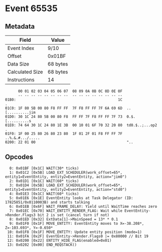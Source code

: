 # Event 65535

## Metadata

| Field           | Value    |
|-----------------|----------|
| Event Index     | 9/10     |
| Offset          | 0x01BF   |
| Data Size       | 68 bytes |
| Calculated Size | 68 bytes |
| Instructions    | 14       |

```
      00 01 02 03 04 05 06 07  08 09 0A 0B 0C 0D 0E 0F
      -- -- -- -- -- -- -- --  -- -- -- -- -- -- -- --
01B0:                                               1C                 .
01C0: 1F 80 5B 00 80 F8 FF FF  7F F8 FF FF 7F 6A 69 6D  ..[..........jim
01D0: 30 1C 24 80 5B 00 80 F8  FF FF 7F F8 FF FF 7F 73  0.$.[..........s
01E0: 74 64 30 1C 24 80 1E 3B  00 10 01 6F 70 32 20 80  td0.$..;...op2 .
01F0: 1F 00 25 80 26 80 23 80  1F 01 2F 01 F8 FF FF 7F  ..%.&.#.../.....
0200: 22 01 00                                          "..             
```

## Opcodes

```
  0: 0x01BF [0x1C] WAIT(30* ticks)
  1: 0x01C2 [0x5B] LOAD_EXT_SCHEDULER(work_offset=65*, entity1=EventEntity, entity2=EventEntity, action="jim0")
  2: 0x01D1 [0x1C] WAIT(60* ticks)
  3: 0x01D4 [0x5B] LOAD_EXT_SCHEDULER(work_offset=65*, entity1=EventEntity, entity2=EventEntity, action="std0")
  4: 0x01E3 [0x1C] WAIT(60* ticks)
  5: 0x01E6 [0x1E] EventEntity looks at Task Delegator (ID: 17825851/0x0110003B) and starts talking
  6: 0x01EB [0x6F] WAIT_FRAME_DELAY: Yield until WaitTime reaches zero
  7: 0x01EC [0x70] WAIT_ENTITY_RENDER_FLAG: Wait while EventEntity->Render.Flags3 bit 2 is set (cancel turn if not)
  8: 0x01ED [0x32] ExtData[1]->MainSpeed = 13* * 0.1
  9: 0x01F0 [0x1F] MOVE_ENTITY: EventEntity moves to X=-38.208*, Z=-103.693*, Y=-0.650*
 10: 0x01F8 [0x1F] MOVE_ENTITY: Update entity position (mode=1)
 11: 0x01FA [0x2F] EventEntity->Render.Flags0 |= 0x80000 // Bit 19
 12: 0x0200 [0x22] ENTITY_HIDE_FLAG(enabled=0x01)
 13: 0x0202 [0x00] END_REQSTACK()
```
